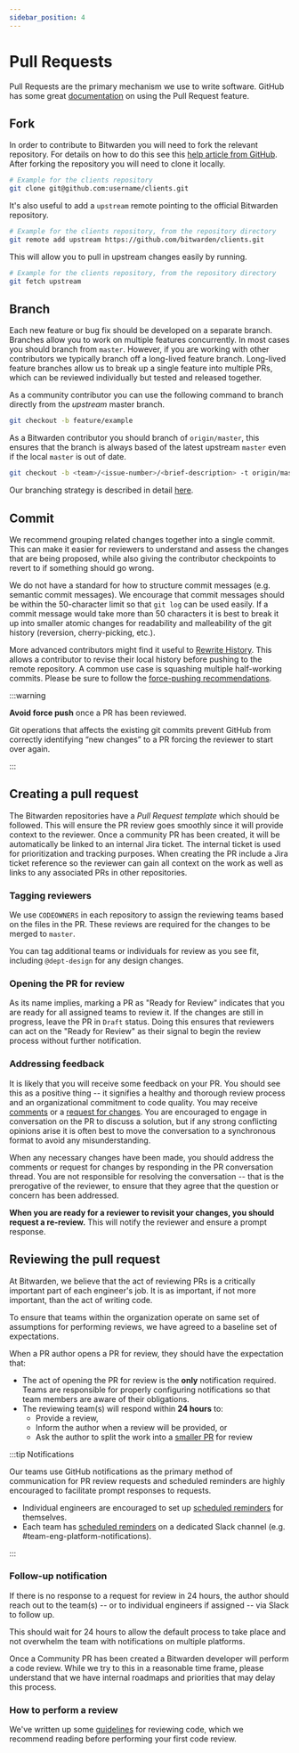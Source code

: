 ```yaml
---
sidebar_position: 4
---
```


# Pull Requests

Pull Requests are the primary mechanism we use to write software. GitHub has some great
[documentation](https://docs.github.com/en/pull-requests/collaborating-with-pull-requests/proposing-changes-to-your-work-with-pull-requests/about-pull-requests)
on using the Pull Request feature.

<community>

## Fork

In order to contribute to Bitwarden you will need to fork the relevant repository. For details on
how to do this see this
[help article from GitHub](https://docs.github.com/en/get-started/quickstart/fork-a-repo). After
forking the repository you will need to clone it locally.

```bash
# Example for the clients repository
git clone git@github.com:username/clients.git
```

It's also useful to add a `upstream` remote pointing to the official Bitwarden repository.

```bash
# Example for the clients repository, from the repository directory
git remote add upstream https://github.com/bitwarden/clients.git
```

This will allow you to pull in upstream changes easily by running.

```bash
# Example for the clients repository, from the repository directory
git fetch upstream
```

</community>

## Branch

Each new feature or bug fix should be developed on a separate branch. Branches allow you to work on
multiple features concurrently. In most cases you should branch from `master`. However, if you are
working with other contributors we typically branch off a long-lived feature branch. Long-lived
feature branches allow us to break up a single feature into multiple PRs, which can be reviewed
individually but tested and released together.

<community>

As a community contributor you can use the following command to branch directly from the _upstream_
master branch.

```bash
git checkout -b feature/example
```

</community>

<bitwarden>

As a Bitwarden contributor you should branch of `origin/master`, this ensures that the branch is
always based of the latest upstream `master` even if the local `master` is out of date.

```bash
git checkout -b <team>/<issue-number>/<brief-description> -t origin/master
```

Our branching strategy is described in detail [here](branching.md).

</bitwarden>

## Commit

We recommend grouping related changes together into a single commit. This can make it easier for
reviewers to understand and assess the changes that are being proposed, while also giving the
contributor checkpoints to revert to if something should go wrong.

We do not have a standard for how to structure commit messages (e.g. semantic commit messages). We
encourage that commit messages should be within the 50-character limit so that `git log` can be used
easily. If a commit message would take more than 50 characters it is best to break it up into
smaller atomic changes for readability and malleability of the git history (reversion,
cherry-picking, etc.).

More advanced contributors might find it useful to
[Rewrite History](https://git-scm.com/book/en/v2/Git-Tools-Rewriting-History). This allows a
contributor to revise their local history before pushing to the remote repository. A common use case
is squashing multiple half-working commits. Please be sure to follow the
[force-pushing recommendations](#force-pushing).

:::warning

**Avoid force push** once a PR has been reviewed.

Git operations that affects the existing git commits prevent GitHub from correctly identifying “new
changes” to a PR forcing the reviewer to start over again.

:::

## Creating a pull request

The Bitwarden repositories have a _Pull Request template_ which should be followed. This will ensure
the PR review goes smoothly since it will provide context to the reviewer.<community> Once a
community PR has been created, it will be automatically be linked to an internal Jira ticket. The
internal ticket is used for prioritization and tracking purposes.</community><bitwarden> When
creating the PR include a Jira ticket reference so the reviewer can gain all context on the work as
well as links to any associated PRs in other repositories.</bitwarden>

<bitwarden>

### Tagging reviewers

We use `CODEOWNERS` in each repository to assign the reviewing teams based on the files in the PR.
These reviews are required for the changes to be merged to `master`.

You can tag additional teams or individuals for review as you see fit, including `@dept-design` for
any design changes.

### Opening the PR for review

As its name implies, marking a PR as "Ready for Review" indicates that you are ready for all
assigned teams to review it. If the changes are still in progress, leave the PR in `Draft` status.
Doing this ensures that reviewers can act on the "Ready for Review" as their signal to begin the
review process without further notification.

### Addressing feedback

It is likely that you will receive some feedback on your PR. You should see this as a positive thing
-- it signifies a healthy and thorough review process and an organizational commitment to code
quality. You may receive [comments](./code-review.md#comment) or a
[request for changes](./code-review.md#request-changes). You are encouraged to engage in
conversation on the PR to discuss a solution, but if any strong conflicting opinions arise it is
often best to move the conversation to a synchronous format to avoid any misunderstanding.

When any necessary changes have been made, you should address the comments or request for changes by
responding in the PR conversation thread. You are not responsible for resolving the conversation --
that is the prerogative of the reviewer, to ensure that they agree that the question or concern has
been addressed.

**When you are ready for a reviewer to revisit your changes, you should request a re-review.** This
will notify the reviewer and ensure a prompt response.

</bitwarden>

## Reviewing the pull request

<bitwarden>

At Bitwarden, we believe that the act of reviewing PRs is a critically important part of each
engineer's job. It is as important, if not more important, than the act of writing code.

To ensure that teams within the organization operate on same set of assumptions for performing
reviews, we have agreed to a baseline set of expectations.

When a PR author opens a PR for review, they should have the expectation that:

- The act of opening the PR for review is the **only** notification required. Teams are responsible
  for properly configuring notifications so that team members are aware of their obligations.
- The reviewing team(s) will respond within **24 hours** to:
  - Provide a review,
  - Inform the author when a review will be provided, or
  - Ask the author to split the work into a
    [smaller PR](./branching.md/#structuring-branches-to-support-incremental-work) for review

:::tip Notifications

Our teams use GitHub notifications as the primary method of communication for PR review requests and
scheduled reminders are highly encouraged to facilitate prompt responses to requests.

- Individual engineers are encouraged to set up [scheduled reminders][user reminders] for
  themselves.
- Each team has [scheduled reminders][team reminders] on a dedicated Slack channel (e.g.
  #team-eng-platform-notifications).

:::

### Follow-up notification

If there is no response to a request for review in 24 hours, the author should reach out to the
team(s) -- or to individual engineers if assigned -- via Slack to follow up.

This should wait for 24 hours to allow the default process to take place and not overwhelm the team
with notifications on multiple platforms.

</bitwarden>

<community>

Once a Community PR has been created a Bitwarden developer will perform a code review. While we try
to this in a reasonable time frame, please understand that we have internal roadmaps and priorities
that may delay this process.

</community>

### How to perform a review

We've written up some [guidelines](./code-review.md) for reviewing code, which we recommend reading
before performing your first code review.

[user reminders]:
  https://docs.github.com/en/account-and-profile/setting-up-and-managing-your-personal-account-on-github/managing-your-membership-in-organizations/managing-your-scheduled-reminders
[team reminders]:
  https://docs.github.com/en/organizations/organizing-members-into-teams/managing-scheduled-reminders-for-your-team
